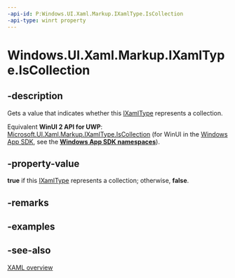 ```yaml
---
-api-id: P:Windows.UI.Xaml.Markup.IXamlType.IsCollection
-api-type: winrt property
---
```


<!-- Property syntax
public bool IsCollection { get; }
-->

# Windows.UI.Xaml.Markup.IXamlType.IsCollection

## -description
Gets a value that indicates whether this [IXamlType](ixamltype.md) represents a collection.

Equivalent **WinUI 2 API for UWP**: [Microsoft.UI.Xaml.Markup.IXamlType.IsCollection](/windows/winui/api/microsoft.ui.xaml.markup.ixamltype.iscollection) (for WinUI in the [Windows App SDK](/windows/apps/windows-app-sdk/), see the **[Windows App SDK namespaces](/windows/windows-app-sdk/api/winrt/)**).

## -property-value
**true** if this [IXamlType](ixamltype.md) represents a collection; otherwise, **false**.

## -remarks

## -examples

## -see-also
[XAML overview](/windows/uwp/xaml-platform/xaml-overview)
